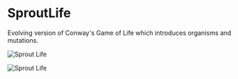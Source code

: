 # SproutLife
Evolving version of Conway's Game of Life which introduces organisms and mutations.

![Sprout Life](https://github.com/ShprAlex/SproutLife/blob/master/resources/images/SproutLife_2016_01_27.gif)

![Sprout Life](https://github.com/ShprAlex/SproutLife/blob/master/resources/images/SproutLifeBackground1.png)
